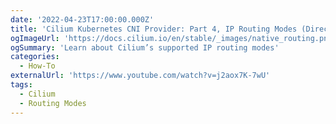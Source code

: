 ```yaml
---
date: '2022-04-23T17:00:00.000Z'
title: 'Cilium Kubernetes CNI Provider: Part 4, IP Routing Modes (Direct and Encapsulated)'
ogImageUrl: 'https://docs.cilium.io/en/stable/_images/native_routing.png'
ogSummary: 'Learn about Cilium’s supported IP routing modes'
categories:
  - How-To
externalUrl: 'https://www.youtube.com/watch?v=j2aox7K-7wU'
tags:
  - Cilium
  - Routing Modes
---
```

